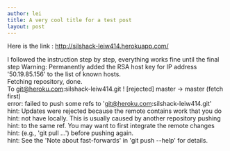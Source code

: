 ```yaml
---
author: lei
title: A very cool title for a test post
layout: post
---
```


Here is the link : http://silshack-leiw414.herokuapp.com/

I followed the instruction step by step, everything works fine until the final step Warning: Permanently added the RSA host key for IP address '50.19.85.156' to the list of known hosts.                                                                                             
Fetching repository, done.                                                                                                                                                                        
To git@heroku.com:silshack-leiw414.git          ! [rejected]        master -> master (fetch first)                                                                                                                                               
error: failed to push some refs to 'git@heroku.com:silshack-leiw414.git'                                                                                                                          
hint: Updates were rejected because the remote contains work that you do                                                                                                                          
hint: not have locally. This is usually caused by another repository pushing                                                                                                                      
hint: to the same ref. You may want to first integrate the remote changes                                                                                                                         
hint: (e.g., 'git pull ...') before pushing again.                                                                                                                                                
hint: See the 'Note about fast-forwards' in 'git push --help' for details.  
